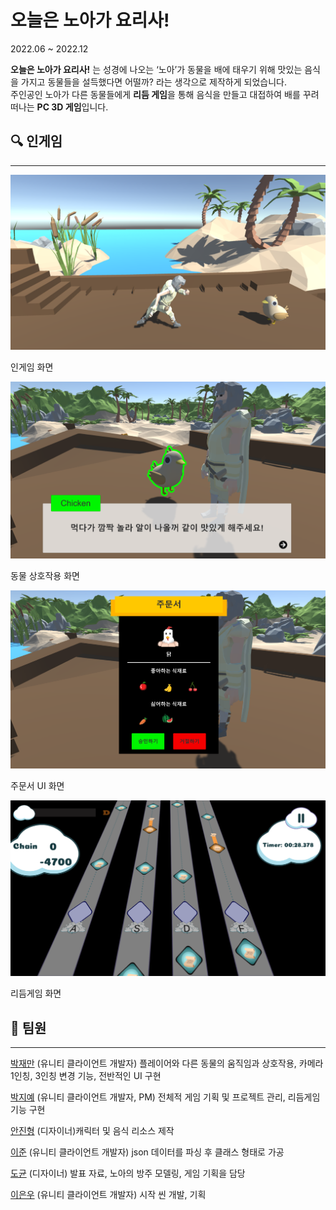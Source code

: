 # 오늘은 노아가 요리사!

2022.06 ~ 2022.12

**오늘은 노아가 요리사!** 는 성경에 나오는 ‘노아’가 동물을 배에 태우기 위해 맛있는 음식을 가지고 동물들을 설득했다면 어떨까? 라는 생각으로 제작하게 되었습니다. <br>주인공인 노아가 다른 동물들에게 **리듬 게임**을 통해 음식을 만들고 대접하여 배를 꾸려 떠나는 **PC 3D 게임**입니다.

## 🔍 인게임

---

<img src="Docs/Untitled.png">

인게임 화면 

<img src="Docs/Untitled 1.png">

동물 상호작용 화면

<img src="Docs/Untitled 2.png">

주문서 UI 화면

<img src="Docs/Untitled 3.png">

리듬게임 화면

## 👥 팀원

---

[박재만](https://github.com/qkrwoaks) (유니티 클라이언트 개발자) 플레이어와 다른 동물의 움직임과 상호작용, 카메라 1인칭, 3인칭 변경 기능, 전반적인 UI 구현

[박지예](https://github.com/jiye-stingray) (유니티 클라이언트 개발자, PM) 전체적 게임 기획 및 프로젝트 관리, 리듬게임 기능 구현 

[안진형](https://github.com/an2434) (디자이너)캐릭터 및 음식 리소스 제작

[이준](https://github.com/Jun29785) (유니티 클라이언트 개발자) json 데이터를 파싱 후 클래스 형태로 가공

[도균](https://github.com/DOK0706) (디자이너) 발표 자료, 노아의 방주 모델링, 게임 기획을 담당

[이은우](https://github.com/orgs/Indistars/people/lew0205) (유니티 클라이언트 개발자) 시작 씬 개발, 기획
